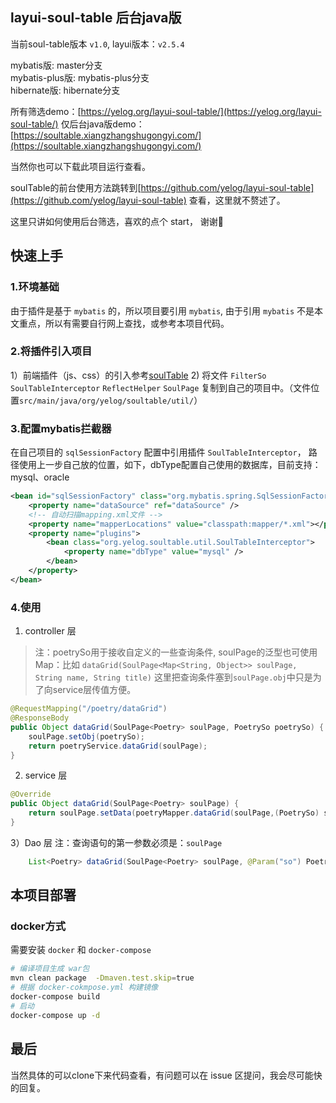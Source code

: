 ## layui-soul-table 后台java版
当前soul-table版本 `v1.0`, layui版本：`v2.5.4`

mybatis版: master分支  
mybatis-plus版: mybatis-plus分支   
hibernate版: hibernate分支  

所有筛选demo：[https://yelog.org/layui-soul-table/](https://yelog.org/layui-soul-table/)
仅后台java版demo：[https://soultable.xiangzhangshugongyi.com/](https://soultable.xiangzhangshugongyi.com/)

当然你也可以下载此项目运行查看。

soulTable的前台使用方法跳转到[https://github.com/yelog/layui-soul-table](https://github.com/yelog/layui-soul-table) 查看，这里就不赘述了。

这里只讲如何使用后台筛选，喜欢的点个 start， 谢谢🙏

## 快速上手
### 1.环境基础
由于插件是基于 `mybatis` 的，所以项目要引用 `mybatis`, 由于引用 `mybatis` 不是本文重点，所以有需要自行网上查找，或参考本项目代码。

### 2.将插件引入项目
1）前端插件（js、css）的引入参考[soulTable](https://github.com/yelog/layui-soul-table)
2) 将文件 `FilterSo` `SoulTableInterceptor` `ReflectHelper` `SoulPage` 复制到自己的项目中。（文件位置`src/main/java/org/yelog/soultable/util/`）

### 3.配置mybatis拦截器
在自己项目的 `sqlSessionFactory` 配置中引用插件 `SoulTableInterceptor`， 
路径使用上一步自己放的位置，如下，dbType配置自己使用的数据库，目前支持：mysql、oracle
```xml
<bean id="sqlSessionFactory" class="org.mybatis.spring.SqlSessionFactoryBean">  
    <property name="dataSource" ref="dataSource" />  
    <!-- 自动扫描mapping.xml文件 -->  
    <property name="mapperLocations" value="classpath:mapper/*.xml"></property>
    <property name="plugins">
        <bean class="org.yelog.soultable.util.SoulTableInterceptor"> 
            <property name="dbType" value="mysql" />
        </bean>
    </property>
</bean>
```
### 4.使用
1) controller 层
>注：poetrySo用于接收自定义的一些查询条件, soulPage的泛型也可使用Map：比如 `dataGrid(SoulPage<Map<String, Object>> soulPage, String name, String title)`
这里把查询条件塞到`soulPage.obj`中只是为了向service层传值方便。

```java
@RequestMapping("/poetry/dataGrid")
@ResponseBody
public Object dataGrid(SoulPage<Poetry> soulPage, PoetrySo poetrySo) {
    soulPage.setObj(poetrySo);
    return poetryService.dataGrid(soulPage);
}
```
2) service 层
```java
@Override
public Object dataGrid(SoulPage<Poetry> soulPage) {
    return soulPage.setData(poetryMapper.dataGrid(soulPage,(PoetrySo) soulPage.getObj()));
}
```
3）Dao 层
注：查询语句的第一参数必须是：`soulPage`
```java
    List<Poetry> dataGrid(SoulPage<Poetry> soulPage, @Param("so") PoetrySo poetrySo);
```

## 本项目部署
### docker方式
需要安装 `docker` 和 `docker-compose`
```bash
# 编译项目生成 war包
mvn clean package  -Dmaven.test.skip=true
# 根据 docker-cokmpose.yml 构建镜像
docker-compose build
# 启动
docker-compose up -d
```

## 最后

当然具体的可以clone下来代码查看，有问题可以在 issue 区提问，我会尽可能快的回复。


